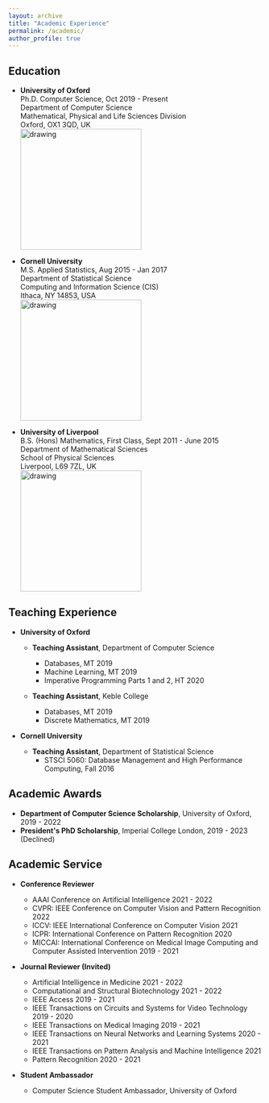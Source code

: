 ```yaml
---
layout: archive
title: "Academic Experience"
permalink: /academic/
author_profile: true
---
```

## Education
* **University of Oxford**   
  Ph.D. Computer Science, Oct 2019 - Present  
  Department of Computer Science  
  Mathematical, Physical and Life Sciences Division  
  Oxford, OX1 3QD, UK  
  <a href="http://www.cs.ox.ac.uk/"><img src="https://eveningdong.github.io/images/oxford.png" alt="drawing" width="240px"/></a> 

* **Cornell University**  
  M.S. Applied Statistics, Aug 2015 - Jan 2017  
  Department of Statistical Science  
  Computing and Information Science (CIS)  
  Ithaca, NY 14853, USA  
  <a href="https://cis.cornell.edu/cornell-computing-information-science/"><img src="https://eveningdong.github.io/images/cis.png" alt="drawing" width="240px"/></a> 

* **University of Liverpool**  
  B.S. (Hons) Mathematics, First Class, Sept 2011 - June 2015  
  Department of Mathematical Sciences  
  School of Physical Sciences  
  Liverpool, L69 7ZL, UK  
  <a href="https://www.liverpool.ac.uk/mathematical-sciences/"><img src="https://eveningdong.github.io/images/liverpool.svg" alt="drawing" width="240px"/></a>  

## Teaching Experience
* **University of Oxford**  
  + **Teaching Assistant**, Department of Computer Science   
    - Databases, MT 2019  
    - Machine Learning, MT 2019 
    - Imperative Programming Parts 1 and 2, HT 2020 

  + **Teaching Assistant**, Keble College  
    - Databases, MT 2019  
    - Discrete Mathematics, MT 2019  
    
* **Cornell University**  
  + **Teaching Assistant**, Department of Statistical Science  
    - STSCI 5060: Database Management and High Performance Computing, Fall 2016  
  
## Academic Awards  
* **Department of Computer Science Scholarship**, University of Oxford, 2019 - 2022  
* **President's PhD Scholarship**, Imperial College London, 2019 - 2023 (Declined)   

## Academic Service  
* **Conference Reviewer**  
  + AAAI Conference on Artificial Intelligence 2021 - 2022    
  + CVPR: IEEE Conference on Computer Vision and Pattern Recognition 2022  
  + ICCV: IEEE International Conference on Computer Vision 2021  
  + ICPR: International Conference on Pattern Recognition 2020  
  + MICCAI: International Conference on Medical Image Computing and Computer Assisted Intervention 2019 - 2021  

* **Journal Reviewer (Invited)**  
  + Artificial Intelligence in Medicine 2021 - 2022  
  + Computational and Structural Biotechnology 2021 - 2022  
  + IEEE Access 2019 - 2021    
  + IEEE Transactions on Circuits and Systems for Video Technology 2019 - 2020  
  + IEEE Transactions on Medical Imaging 2019 - 2021  
  + IEEE Transactions on Neural Networks and Learning Systems 2020 - 2021  
  + IEEE Transactions on Pattern Analysis and Machine Intelligence 2021  
  + Pattern Recognition 2020 - 2021  

* **Student Ambassador**  
  + Computer Science Student Ambassador, University of Oxford  
